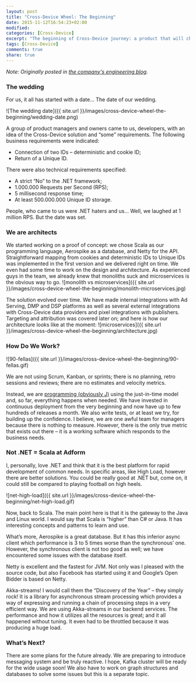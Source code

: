 ```yaml
---
layout: post
title: "Cross-Device Wheel: The Beginning"
date: 2015-11-12T16:54:23+02:00
modified:
categories: [Cross-Device]
excerpt: "The beginning of Cross-Device journey: a product that will change the chaotic online advertising market (I hope it won't add more chaos there:)"
tags: [Cross-Device]
comments: true
share: true
---
```


_Note: Originally posted in [the company's engineering blog][adform-post]._

### The wedding

For us, it all has started with a date… The date of our wedding.

![The wedding date]({{ site.url }}/images/cross-device-wheel-the-beginning/wedding-date.png)

A group of product managers and owners came to us, developers, with an idea of the Cross-Device solution and “some” requirements. The following business requirements were indicated:

* Connection of two IDs – deterministic and cookie ID;
* Return of a Unique ID.

There were also technical requirements specified:

* A strict “No” to the .NET framework;
* 1.000.000 Requests per Second (RPS);
* 5 millisecond response time;
* At least 500.000.000 Unique ID storage.

People, who came to us were .NET haters and us… Well, we laughed at 1 million RPS. But the date was set.

### We are architects

We started working on a proof of concept: we chose Scala as our programming language, Aerospike as a database, and Netty for the API. Straightforward mapping from cookies and deterministic IDs to Unique IDs was implemented in the first version and we delivered right on time. We even had some time to work on the design and architecture. As experienced guys in the team, we already knew that monoliths suck and microservices is the obvious way to go.
![monolith vs microservices]({{ site.url }}/images/cross-device-wheel-the-beginning/monolith-microservices.jpg)

The solution evolved over time. We have made internal integrations with Ad Serving, DMP and DSP platforms as well as several external integrations with Cross-Device data providers and pixel integrations with publishers. Targeting and attribution was covered later on; and here is how our architecture looks like at the moment:
![microservices]({{ site.url }}/images/cross-device-wheel-the-beginning/architecture.jpg)

### How Do We Work?

![90-fellas]({{ site.url }}/images/cross-device-wheel-the-beginning/90-fellas.gif)

We are not using Scrum, Kanban, or sprints; there is no planning, retro sessions and reviews; there are no estimates and velocity metrics.

Instead, we are [programming (obviously J)][programming-motherfucker] using the just-in-time model and, so far, everything happens when needed. We have invested in continuous deployment from the very beginning and now have up to few hundreds of releases a month. We also write tests, or at least we try, for building up the confidence. I believe, we are one awful team for managers because there is nothing to measure. However, there is the only true metric that exists out there – it is a working software which responds to the business needs.

### Not .NET = Scala at Adform

I, personally, love .NET and think that it is the best platform for rapid development of common needs. In specific areas, like High Load, however there are better solutions. You could be really good at .NET but, come on, it could still be compared to playing football on high heels.

![net-high-load]({{ site.url }}/images/cross-device-wheel-the-beginning/net-high-load.gif)

Now, back to Scala. The main point here is that it is the gateway to the Java and Linux world. I would say that Scala is “higher” than C# or Java. It has interesting concepts and patterns to learn and use.

What’s more, Aerospike is a great database. But it has this inferior async client which performance is 3 to 5 times worse than the synchronous’ one. However, the synchronous client is not too good as well; we have encountered some issues with the database itself.

Netty is excellent and the fastest for JVM. Not only was I pleased with the source code, but also Facebook has started using it and Google’s Open Bidder is based on Netty.

Akka-streams! I would call them the “Discovery of the Year” – they simply rock! It is a library for asynchronous stream processing which provides a way of expressing and running a chain of processing steps in a very efficient way. We are using Akka-streams in our backend services. The performance and how it utilizes all the resources is great; and it all happened without tuning. It even had to be throttled because it was producing a huge load.

### What’s Next?

There are some plans for the future already. We are preparing to introduce messaging system and be truly reactive. I hope, Kafka cluster will be ready for the wide usage soon! We also have to work on graph structures and databases to solve some issues but this is a separate topic.

  [adform-post]: http://engineering.adform.com/cross-device-wheel-the-beginning/
  [programming-motherfucker]: http://programming-motherfucker.com/
